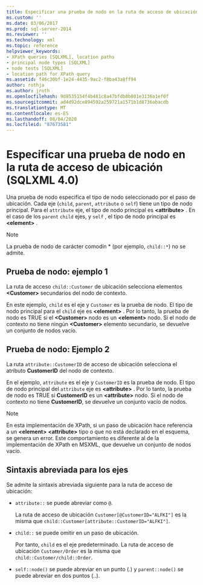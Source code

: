 ```yaml
---
title: Especificar una prueba de nodo en la ruta de acceso de ubicación (SQLXML 4,0) | Microsoft Docs
ms.custom: ''
ms.date: 03/06/2017
ms.prod: sql-server-2014
ms.reviewer: ''
ms.technology: xml
ms.topic: reference
helpviewer_keywords:
- XPath queries [SQLXML], location paths
- principal node types [SQLXML]
- node tests [SQLXML]
- location path for XPath query
ms.assetid: f46c30bf-1e24-4435-9ac2-f8ba43a8ff94
author: rothja
ms.author: jroth
ms.openlocfilehash: 9d8535154f4b481c8a47bfdb8b801e3136a1ef0f
ms.sourcegitcommit: ad4d92dce894592a259721a1571b1d8736abacdb
ms.translationtype: MT
ms.contentlocale: es-ES
ms.lasthandoff: 08/04/2020
ms.locfileid: "87673581"
---
```

# <a name="specifying-a-node-test-in-the-location-path-sqlxml-40"></a>Especificar una prueba de nodo en la ruta de acceso de ubicación (SQLXML 4.0)
  Una prueba de nodo especifica el tipo de nodo seleccionado por el paso de ubicación. Cada eje (`child`, `parent`, `attribute` o `self`) tiene un tipo de nodo principal. Para el `attribute` eje, el tipo de nodo principal es **\<attribute>** . En el caso de los `parent` `child` ejes, y `self` , el tipo de nodo principal es **\<element>** .  
  
> [!NOTE]  
>  La prueba de nodo de carácter comodín * (por ejemplo, `child::*`) no se admite.  
  
## <a name="node-test-example-1"></a>Prueba de nodo: ejemplo 1  
 La ruta de acceso `child::Customer` de ubicación selecciona elementos **\<Customer>** secundarios del nodo de contexto.  
  
 En este ejemplo, `child` es el eje y `Customer` es la prueba de nodo. El tipo de nodo principal para el `child` eje es **\<element>** . Por lo tanto, la prueba de nodo es TRUE si el **\<Customer>** nodo es un **\<element>** nodo. Si el nodo de contexto no tiene ningún **\<Customer>** elemento secundario, se devuelve un conjunto de nodos vacío.  
  
## <a name="node-test-example-2"></a>Prueba de nodo: Ejemplo 2  
 La ruta `attribute::CustomerID` de acceso de ubicación selecciona el atributo **CustomerID** del nodo de contexto.  
  
 En el ejemplo, `attribute` es el eje y `CustomerID` es la prueba de nodo. El tipo de nodo principal del `attribute` eje es **\<attribute>** . Por lo tanto, la prueba de nodo es TRUE si **CustomerID** es un **\<attribute>** nodo. Si el nodo de contexto no tiene **CustomerID**, se devuelve un conjunto vacío de nodos.  
  
> [!NOTE]  
>  En esta implementación de XPath, si un paso de ubicación hace referencia a un **\<element>** **\<attribute>** tipo o que no está declarado en el esquema, se genera un error. Este comportamiento es diferente al de la implementación de XPath en MSXML, que devuelve un conjunto de nodos vacío.  
  
## <a name="abbreviated-syntax-for-the-axes"></a>Sintaxis abreviada para los ejes  
 Se admite la sintaxis abreviada siguiente para la ruta de acceso de ubicación:  
  
-   `attribute::` se puede abreviar como `@`.  
  
     La ruta de acceso de ubicación `Customer[@CustomerID="ALFKI"]` es la misma que `child::Customer[attribute::CustomerID="ALFKI"]`.  
  
-   `child::` se puede omitir en un paso de ubicación.  
  
     Por tanto, `child` es el eje predeterminado. La ruta de acceso de ubicación `Customer/Order` es la misma que `child::Customer/child::Order`.  
  
-   `self::node()` se puede abreviar en un punto (.) y `parent::node()` se puede abreviar en dos puntos (..).  
  
  
